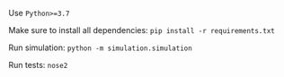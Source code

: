 Use `Python>=3.7`

Make sure to install all dependencies: `pip install -r requirements.txt`

Run simulation: `python -m simulation.simulation`

Run tests: `nose2`